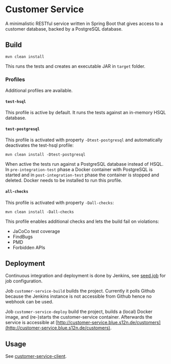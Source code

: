 Customer Service
================

A minimalistic RESTful service written in Spring Boot that gives access to a 
customer database, backed by a PostgreSQL database.


Build
-----

    mvn clean install

This runs the tests and  creates an executable JAR in `target` folder.


### Profiles

Additional profiles are available.


#### `test-hsql`

This profile is active by default. It runs the tests against an in-memory HSQL database.


#### `test-postgresql`

This profile is activated with property `-Dtest-postgresql` and automatically deactivates the test-hsql profile:

    mvn clean install -Dtest-postgresql

When active the tests run against a PostgreSQL database instead of HSQL. 
In `pre-integration-test` phase a Docker container with PostgreSQL is started 
and in `post-integration-test` phase the container is stopped and deleted. 
Docker needs to be installed to run this profile.


#### `all-checks`

This profile is activated with property `-Dall-checks`:

    mvn clean install -Dall-checks

This profile enables additional checks and lets the build fail on violations:

* JaCoCo test coverage
* FindBugs
* PMD
* Forbidden APIs


Deployment
----------

Continuous integration and deployment is done by Jenkins, see [seed.job](../jenkins/seed.job) for job configuration.

Job `customer-service-build` builds the project. Currently it polls Github because the Jenkins instance is not accessible from Github hence no webhook can be used.

Job `customer-service-deploy` build the project, builds a (local) Docker image, and (re-)starts the customer-service container. Afterwards the service is accessible at [http://customer-service.blue.s12n.de/customers](http://customer-service.blue.s12n.de/customers).


Usage
-----

See [customer-service-client](../customer-service-client).


